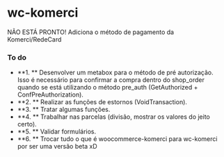 # wc-komerci
NÃO ESTÁ PRONTO! Adiciona o método de pagamento da Komerci/RedeCard

### To do ###

- **1. ** Desenvolver um metabox para o método de pré autorização. Isso é necessário para confirmar a compra dentro do shop_order quando se está utilizando o método pre_auth (GetAuthorized + ConfPreAuthorization).
- **2. ** Realizar as funções de estornos (VoidTransaction).
- **3. ** Tratar algumas funções.
- **4. ** Trabalhar nas parcelas (divisão, mostrar os valores do jeito certo).
- **5. ** Validar formulários.
- **6. ** Trocar tudo o que é woocommerce-komerci para wc-komerci por ser uma versão beta xD
